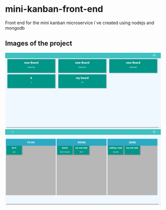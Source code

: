 # mini-kanban-front-end
Front end for the mini kanban microservice i´ve created using nodejs and mongodb

<h2>Images of the project</h2>
<img src="https://github.com/KevinDaSilvaS/mini-kanban-front-end/blob/master/images/boards.png">

<img src="https://github.com/KevinDaSilvaS/mini-kanban-front-end/blob/master/images/tasks.png">
